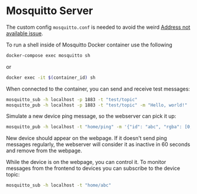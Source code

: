 # Mosquitto Server

The custom config `mosquitto.conf` is needed to avoid the weird [Address not available issue](https://github.com/eclipse/mosquitto/issues/2040).

To run a shell inside of Mosquitto Docker container use the following
```bash
docker-compose exec mosquitto sh
```
or
```bash
docker exec -it $(container_id) sh
```
When connected to the container, you can send and receive test messages:
```bash
mosquitto_sub -h localhost -p 1883 -t "test/topic"
mosquitto_pub -h localhost -p 1883 -t "test/topic" -m "Hello, world!"
```

Simulate a new device ping message, so the webserver can pick it up:
```bash
mosquitto_pub -h localhost -t "home/ping" -m '{"id": "abc", "rgba": [0, 1023, 61, 1]}'
 ```
New device should appear on the webpage. If it doesn't send ping messages regularly, the webserver will consider it as inactive in 60 seconds and remove from the webpage.

While the device is on the webpage, you can control it. To monitor messages from the frontend to devices you can subscribe to the device topic:

```bash
mosquitto_sub -h localhost -t "home/abc"
 ```